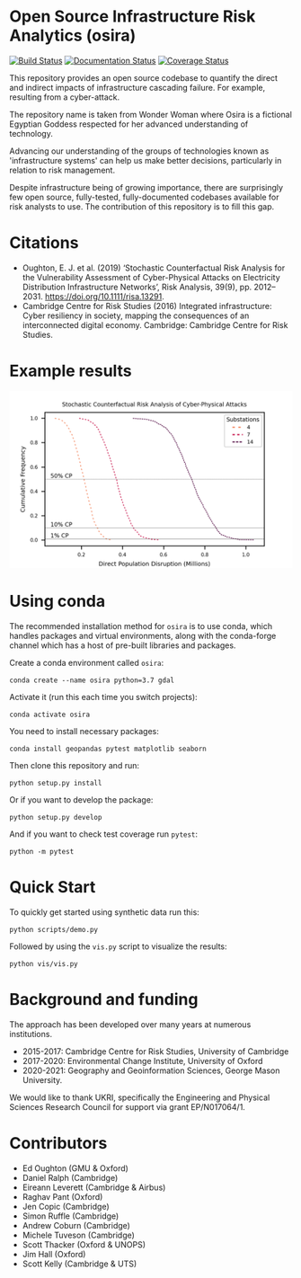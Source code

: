 # Open Source Infrastructure Risk Analytics (osira)

[![Build Status](https://travis-ci.com/edwardoughton/osira.svg?branch=main)](https://travis-ci.com/edwardoughton/osira)
[![Documentation Status](https://readthedocs.org/projects/osira/badge/?version=latest)](https://osira.readthedocs.io/en/latest/?badge=latest)
[![Coverage Status](https://coveralls.io/repos/github/edwardoughton/osira/badge.svg?branch=main)](https://coveralls.io/github/edwardoughton/osira?branch=main)


This repository provides an open source codebase to quantify the direct and indirect impacts
of infrastructure cascading failure. For example, resulting from a cyber-attack.

The repository name is taken from Wonder Woman where Osira is a fictional Egyptian Goddess
respected for her advanced understanding of technology.

Advancing our understanding of the groups of technologies known as 'infrastructure systems' 
can help us make better decisions, particularly in relation to risk management.

Despite infrastructure being of growing importance, there are surprisingly few open source,
fully-tested, fully-documented codebases available for risk analysts to use. The contribution 
of this repository is to fill this gap.


Citations
=========

- Oughton, E. J. et al. (2019) ‘Stochastic Counterfactual Risk Analysis for the Vulnerability
  Assessment of Cyber-Physical  Attacks on Electricity Distribution Infrastructure Networks’,
  Risk Analysis, 39(9), pp. 2012–2031. https://doi.org/10.1111/risa.13291.
- Cambridge Centre for Risk Studies (2016) Integrated infrastructure: Cyber resiliency in 
  society, mapping the consequences of an interconnected digital economy. Cambridge: Cambridge 
  Centre for Risk Studies.


Example results
===============
![Example](/fn_curve.png)


Using conda
===========

The recommended installation method for `osira` is to use conda, which handles packages and
virtual environments, along with the conda-forge channel which has a host of pre-built
libraries and packages.

Create a conda environment called `osira`:

    conda create --name osira python=3.7 gdal

Activate it (run this each time you switch projects):

    conda activate osira

You need to install necessary packages:

    conda install geopandas pytest matplotlib seaborn

Then clone this repository and run:

    python setup.py install

Or if you want to develop the package:

    python setup.py develop

And if you want to check test coverage run `pytest`:

    python -m pytest


Quick Start
===========

To quickly get started using synthetic data run this:

    python scripts/demo.py

Followed by using the `vis.py` script to visualize the results:

    python vis/vis.py


Background and funding
======================

The approach has been developed over many years at numerous institutions.

- 2015-2017: Cambridge Centre for Risk Studies, University of Cambridge
- 2017-2020: Environmental Change Institute, University of Oxford
- 2020-2021: Geography and Geoinformation Sciences, George Mason University.

We would like to thank UKRI, specifically the Engineering and Physical Sciences Research
Council for support via grant EP/N017064/1.


Contributors
============
- Ed Oughton (GMU & Oxford)
- Daniel Ralph (Cambridge)
- Eireann Leverett (Cambridge & Airbus)
- Raghav Pant (Oxford)
- Jen Copic (Cambridge)
- Simon Ruffle (Cambridge)
- Andrew Coburn (Cambridge)
- Michele Tuveson (Cambridge)
- Scott Thacker (Oxford & UNOPS)
- Jim Hall (Oxford)
- Scott Kelly (Cambridge & UTS)
